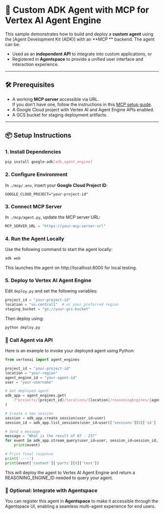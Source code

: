 # 🧠 Custom ADK Agent with MCP for Vertex AI Agent Engine

This sample demonstrates how to build and deploy a **custom agent** using the [Agent Development Kit (ADK)] with an **MCP ** backend. The agent can be:

- Used as an **independent API** to integrate into custom applications, or  
- Registered in **Agentspace** to provide a unified user interface and interaction experience.


---

## 🛠️ Prerequisites

- A working **MCP server** accessible via URL.  
  If you don't have one, follow the instructions in this [MCP setup guide](https://cloud.google.com/run/docs/tutorials/deploy-remote-mcp-server).
- A Google Cloud project with Vertex AI and Agent Engine APIs enabled.
- A GCS bucket for staging deployment artifacts.

---

## 📦 Setup Instructions

### 1. Install Dependencies

```bash
pip install google-adk[adk,agent_engine]
```
### 2. Configure Environment

In `./mcp/.env`, insert your **Google Cloud Project ID**:

```env
GOOGLE_CLOUD_PROJECT="your-project-id"
```

### 3. Connect MCP Server

In `./mcp/agent.py`, update the MCP server URL:

```python
MCP_SERVER_URL = "https://your-mcp-server-url"
```

### 4. Run the Agent Locally

Use the following command to start the agent locally:

```bash
adk web
```
This launches the agent on http://localhost:8000 for local testing.

### 5. Deploy to Vertex AI Agent Engine

Edit `deploy.py` and set the following variables:

```python
project_id = "your-project-id"
location = "us-central1"  # or your preferred region
staging_bucket = "gs://your-gcs-bucket"
```

Then deploy using:

```bash
python deploy.py
```

### 📡 Call Agent via API

Here is an example to invoke your deployed agent using Python:

```python
from vertexai import agent_engines

project_id = "your-project-id"
location = "your-region"
agent_engine_id = "your-agent-id"
user = "your-username"

# Get deployed agent
adk_app = agent_engines.get(
    f"projects/{project_id}/locations/{location}/reasoningEngines/{agent_engine_id}"
)

# Create a new session
session = adk_app.create_session(user_id=user)
session_id = adk_app.list_sessions(user_id=user)['sessions'][0]['id']

# Send a message
message = "What is the result of 67 - 23?"
for event in adk_app.stream_query(user_id=user, session_id=session_id, message=message):
    print(event)

# Print final response
print('----')
print(event['content']['parts'][0]['text'])
```

This will deploy the agent to Vertex AI Agent Engine and return a REASONING_ENGINE_ID needed to query your agent.


### 🧩 Optional: Integrate with Agentspace

You can register this agent in **Agentspace** to make it accessible through the Agentspace UI, enabling a seamless multi-agent experience for end users.
